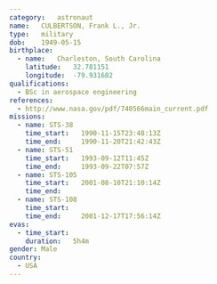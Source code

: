 ```yaml
---
category:	astronaut
name:	CULBERTSON, Frank L., Jr.
type:	military
dob:	1949-05-15
birthplace:
  - name:	Charleston, South Carolina
    latitude:	32.781151
    longitude:	-79.931602
qualifications:
  - BSc in aerospace engineering
references:
  - http://www.nasa.gov/pdf/740566main_current.pdf
missions:
  - name: STS-38
    time_start:   1990-11-15T23:48:13Z
    time_end:     1990-11-20T21:42:43Z
  - name: STS-51
    time_start:   1993-09-12T11:45Z
    time_end:     1993-09-22T07:57Z
  - name: STS-105
    time_start:   2001-08-10T21:10:14Z
    time_end:     
  - name: STS-108
    time_start:   
    time_end:     2001-12-17T17:56:14Z
evas:
  - time_start: 
    duration:   5h4m
gender:	Male
country:
  - USA
---
```

